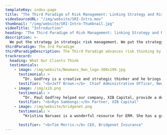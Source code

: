 ```yaml
---
templateKey: index-page
title: "The Third Paradigm of Risk Management: Linking Strategy and Risk to Create Value."
videoSourceURL: "/img/website/SRI-Intro.mov"
thumbnail: "/img/website/SRI-Intro-Thumbnail.jpg"
videoTitle: "Introduction"
heading: "The Third Paradigm of Risk Management: linking Strategy and Risk to Create Value."
description: >-
  We put the strategy in strategic risk management. We put the strategy in strategic risk management. We put the strategy in strategic risk management. We put the strategy in strategic risk management. We put the strategy in strategic risk management. We put the strategy in strategic risk management. We put the strategy in strategic risk management. We put the strategy in strategic risk management. We put the strategy in strategic risk management.
thirdParadigm: The 3rd Paradigm
thirdParadigmDescription: The Third Paradigm advances risk thinking by focusing on future uncertainties and their impact on competitive advantage. It's a paradigm for the 21st century.
trackrecord:
  heading: What Our Clients Think
  testimonials:
    - image: /img/website/Newmans_Own_logo-300x199.jpg
      testimonial: >
        “Dr. Godfrey is a creative and strategic thinker and he brings this to all his work. He has partnered with us on a number of projects over the years in support of companies who have committed to contribute 100% of their profits to charity a model innovated by Paul Newman when he first launched Newman’s Own in the 80’s.  Authoring several studies on the potential for growth in these companies, Dr. Godfrey has laid out a convincing case for the model and is a thought leader in the space. It is a pleasure to work with Dr. Godfrey as he is always a collaborative and insightful partner.”
      testifier: "<b>Jeff Brown:</b>  Chief Administrative Officer, Newman’s Own Foundation"
    - image: /img/xib.png
      testimonial: >
        “Dr. Paul Godfrey helped our company, XIB Capital, provide a deep set of insights for our client, a large Japanese industrial company. He helped our client profile competition in a consolidating industry, where the two largest competitors had each made an acquisition.  With this information, our client better understood the risks and opportunities in this new competitive environment.”
      testifier: "<b>Ryo Sambongi:</b> Partner, XIB Capital"
    - image: /img/website/bridgenet.png
      testimonial: >
        “Kristina Narvaez is a wonderful resource for ERM. She has a great sense of its strategic applications, gained at least partially from her experience as an insurance agent, which many consultants lack. She is a very tireless and dedicated worker and willingly puts forth her best. Her academic credentials also gives her a great theoretical perspective that she balances well against her other practical experiences. While at Hanover Stone Solutions, she was a key founder and contributor using the above to help create a great foundation. She is just a great consultant.”

      testifier: "<b>Tim Morris:</b> CEO, Bridgenet Insurance"
---
```


